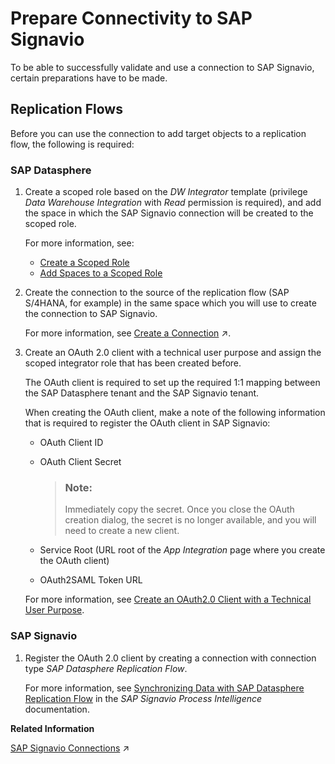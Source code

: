 <!-- loio9bde7712a1ef47a18a292484284e2c0a -->

# Prepare Connectivity to SAP Signavio

To be able to successfully validate and use a connection to SAP Signavio, certain preparations have to be made.



<a name="loio9bde7712a1ef47a18a292484284e2c0a__section_y23_vcw_z2c"/>

## Replication Flows

Before you can use the connection to add target objects to a replication flow, the following is required:



### SAP Datasphere

1.  Create a scoped role based on the *DW Integrator* template \(privilege *Data Warehouse Integration* with *Read* permission is required\), and add the space in which the SAP Signavio connection will be created to the scoped role.

    For more information, see:

    -   [Create a Scoped Role](../Managing-Users-and-Roles/create-a-scoped-role-to-assign-privileges-to-users-in-spaces-b5c4e0b.md#loiob5c4e0b6c462414783ebbfc053815521__section_z4m_mpj_zyb)
    -   [Add Spaces to a Scoped Role](../Managing-Users-and-Roles/create-a-scoped-role-to-assign-privileges-to-users-in-spaces-b5c4e0b.md#loiob5c4e0b6c462414783ebbfc053815521__section_pr1_5pj_zyb)

2.  Create the connection to the source of the replication flow \(SAP S/4HANA, for example\) in the same space which you will use to create the connection to SAP Signavio.

    For more information, see [Create a Connection](https://help.sap.com/viewer/9f36ca35bc6145e4acdef6b4d852d560/DEV_CURRENT/en-US/c2165842082c43fc85bad9f0c97572bb.html "Create a connection to allow users assigned to a space to use the connected source or target for data modeling and data access in SAP Datasphere.") :arrow_upper_right:.

3.  Create an OAuth 2.0 client with a technical user purpose and assign the scoped integrator role that has been created before.

    The OAuth client is required to set up the required 1:1 mapping between the SAP Datasphere tenant and the SAP Signavio tenant.

    When creating the OAuth client, make a note of the following information that is required to register the OAuth client in SAP Signavio:

    -   OAuth Client ID
    -   OAuth Client Secret

        > ### Note:  
        > Immediately copy the secret. Once you close the OAuth creation dialog, the secret is no longer available, and you will need to create a new client.

    -   Service Root \(URL root of the *App Integration* page where you create the OAuth client\)
    -   OAuth2SAML Token URL

    For more information, see [Create an OAuth2.0 Client with a Technical User Purpose](../Creating-and-Configuring-Your-Tenant/create-an-oauth2-0-client-with-a-technical-user-purpose-88b1346.md).




### SAP Signavio

1.  Register the OAuth 2.0 client by creating a connection with connection type *SAP Datasphere Replication Flow*.

    For more information, see [Synchronizing Data with SAP Datasphere Replication Flow](https://help.sap.com/docs/signavio-process-intelligence/user-guide/synchronizing-data-with-sap-datasphere-replication-flow) in the *SAP Signavio Process Intelligence* documentation.


**Related Information**  


[SAP Signavio Connections](https://help.sap.com/viewer/9f36ca35bc6145e4acdef6b4d852d560/DEV_CURRENT/en-US/4c367de075a44ad7b7a6db576a4a9c82.html "Use the connection to securely integrate SAP systems such as SAP S/4HANA on-premise with SAP Signavio using replication flows for efficient and scalable data replication to SAP Signavio Process Intelligence.") :arrow_upper_right:

